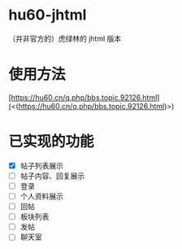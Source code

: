 # hu60-jhtml

（并非官方的）虎绿林的 jhtml 版本

# 使用方法

[https://hu60.cn/q.php/bbs.topic.92126.html](<(https://hu60.cn/q.php/bbs.topic.92126.html)>)

# 已实现的功能

- [x] 帖子列表展示
- [ ] 帖子内容、回复展示
- [ ] 登录
- [ ] 个人资料展示
- [ ] 回帖
- [ ] 板块列表
- [ ] 发帖
- [ ] 聊天室
